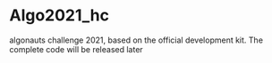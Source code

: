 # Algo2021_hc
algonauts challenge 2021, based on the official development kit.
The complete code will be released later
